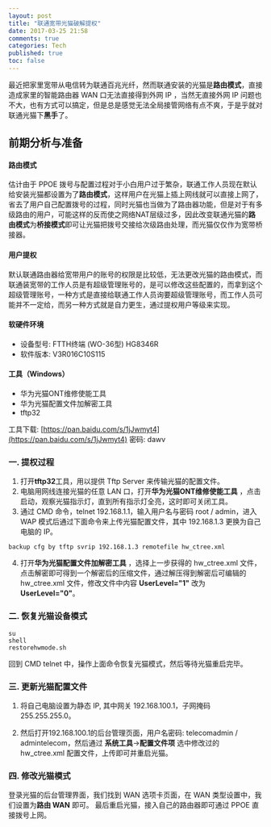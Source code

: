 ```yaml
---
layout: post
title: "联通宽带光猫破解提权"
date: 2017-03-25 21:58
comments: true
categories: Tech
published: true
toc: false
---
```


最近把家里宽带从电信转为联通百兆光纤，然而联通安装的光猫是**路由模式**，直接造成家里的智能路由器 WAN 口无法直接得到外网 IP ，当然无直接外网 IP 问题也不大，也有方式可以搞定，但是总是感觉无法全局接管网络有点不爽，于是乎就对联通光猫下**黑手**了。

## 前期分析与准备

#### 路由模式

估计由于 PPOE 拨号与配置过程对于小白用户过于繁杂，联通工作人员现在默认给安装光猫都设置为了**路由模式**，这样用户在光猫上插上网线就可以直接上网了，省去了用户自己配置拨号的过程，同时光猫也当做为了路由器功能，但是对于有多级路由的用户，可能这样的反而使之网络NAT层级过多，因此改变联通光猫的**路由模式**为**桥接模式**即可让光猫把拨号交接给次级路由处理，而光猫仅仅作为宽带桥接器。

#### 用户提权

默认联通路由器给宽带用户的账号的权限是比较低，无法更改光猫的路由模式，而联通装宽带的工作人员是有超级管理账号的，是可以修改这些配置的，而拿到这个超级管理账号，一种方式是直接给联通工作人员询要超级管理账号，而工作人员可能并不一定给，而另一种方式就是自力更生，通过提权用户等级来实现。

#### 软硬件环境

* 设备型号: FTTH终端 (WO-36型) HG8346R
* 软件版本: V3R016C10S115

#### 工具（Windows）

* 华为光猫ONT维修使能工具
* 华为光猫配置文件加解密工具
* tftp32

工具下载: [https://pan.baidu.com/s/1jJwmyt4](https://pan.baidu.com/s/1jJwmyt4) 密码: dawv

### 一. 提权过程
1.  打开**tftp32**工具，用以提供 Tftp Server 来传输光猫的配置文件。
2. 电脑用网线连接光猫的任意 LAN 口，打开**华为光猫ONT维修使能工具** ，点击启动，观察光猫指示灯，直到所有指示灯全亮，这时即可关闭工具。
3. 通过 CMD 命令，telnet 192.168.1.1，输入用户名与密码 root / admin，进入 WAP 模式后通过下面命令来上传光猫配置文件，其中 192.168.1.3 更换为自己电脑的 IP。
```
backup cfg by tftp svrip 192.168.1.3 remotefile hw_ctree.xml
```
4. 打开**华为光猫配置文件加解密工具** ，选择上一步获得的 hw_ctree.xml 文件，点击解密即可得到一个解密后的压缩文件，通过解压得到解密后可编辑的 hw_ctree.xml 文件，修改文件中内容 **UserLevel="1"** 改为 **UserLevel="0"**。

### 二. 恢复光猫设备模式

```
su
shell
restorehwmode.sh
```
回到 CMD telnet 中，操作上面命令恢复光猫模式，然后等待光猫重启完毕。

### 三. 更新光猫配置文件
1. 将自己电脑设置为静态 IP, 其中网关 192.168.100.1，子网掩码 255.255.255.0。

2.  然后打开192.168.100.1的后台管理页面，用户名密码: telecomadmin / admintelecom，然后通过 **系统工具**->**配置文件项** 选中修改过的 hw_ctree.xml 配置文件，上传即可并重启光猫。


### 四. 修改光猫模式
登录光猫的后台管理界面，我们找到 WAN 选项卡页面，在 WAN 类型设置中，我们设置为**路由 WAN** 即可。
最后重启光猫，接入自己的路由器即可通过 PPOE 直接拨号上网。









